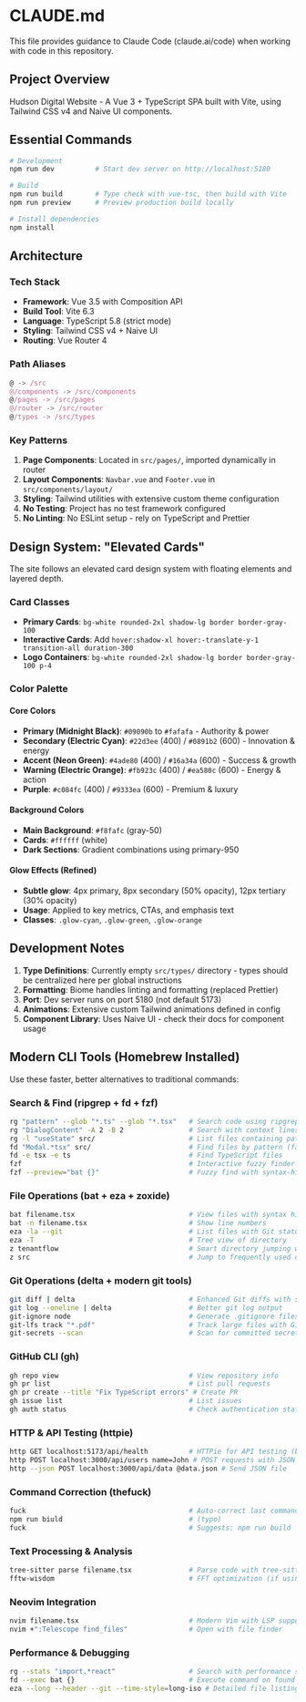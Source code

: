 # CLAUDE.md

This file provides guidance to Claude Code (claude.ai/code) when working with code in this repository.

## Project Overview

Hudson Digital Website - A Vue 3 + TypeScript SPA built with Vite, using Tailwind CSS v4 and Naive UI components.

## Essential Commands

```bash
# Development
npm run dev          # Start dev server on http://localhost:5180

# Build
npm run build        # Type check with vue-tsc, then build with Vite
npm run preview      # Preview production build locally

# Install dependencies
npm install
```

## Architecture

### Tech Stack
- **Framework**: Vue 3.5 with Composition API
- **Build Tool**: Vite 6.3
- **Language**: TypeScript 5.8 (strict mode)
- **Styling**: Tailwind CSS v4 + Naive UI
- **Routing**: Vue Router 4

### Path Aliases
```typescript
@ -> /src
@/components -> /src/components
@/pages -> /src/pages
@/router -> /src/router
@/types -> /src/types
```

### Key Patterns
1. **Page Components**: Located in `src/pages/`, imported dynamically in router
2. **Layout Components**: `Navbar.vue` and `Footer.vue` in `src/components/layout/`
3. **Styling**: Tailwind utilities with extensive custom theme configuration
4. **No Testing**: Project has no test framework configured
5. **No Linting**: No ESLint setup - rely on TypeScript and Prettier

## Design System: "Elevated Cards"

The site follows an elevated card design system with floating elements and layered depth.

### Card Classes
- **Primary Cards**: `bg-white rounded-2xl shadow-lg border border-gray-100`
- **Interactive Cards**: Add `hover:shadow-xl hover:-translate-y-1 transition-all duration-300`
- **Logo Containers**: `bg-white rounded-2xl shadow-lg border border-gray-100 p-4`

### Color Palette

#### Core Colors
- **Primary (Midnight Black)**: `#09090b` to `#fafafa` - Authority & power
- **Secondary (Electric Cyan)**: `#22d3ee` (400) / `#0891b2` (600) - Innovation & energy  
- **Accent (Neon Green)**: `#4ade80` (400) / `#16a34a` (600) - Success & growth
- **Warning (Electric Orange)**: `#fb923c` (400) / `#ea580c` (600) - Energy & action
- **Purple**: `#c084fc` (400) / `#9333ea` (600) - Premium & luxury

#### Background Colors
- **Main Background**: `#f8fafc` (gray-50)
- **Cards**: `#ffffff` (white)
- **Dark Sections**: Gradient combinations using primary-950

#### Glow Effects (Refined)
- **Subtle glow**: 4px primary, 8px secondary (50% opacity), 12px tertiary (30% opacity)
- **Usage**: Applied to key metrics, CTAs, and emphasis text
- **Classes**: `.glow-cyan`, `.glow-green`, `.glow-orange`

## Development Notes

1. **Type Definitions**: Currently empty `src/types/` directory - types should be centralized here per global instructions
2. **Formatting**: Biome handles linting and formatting (replaced Prettier)
3. **Port**: Dev server runs on port 5180 (not default 5173)
4. **Animations**: Extensive custom Tailwind animations defined in config
5. **Component Library**: Uses Naive UI - check their docs for component usage

## Modern CLI Tools (Homebrew Installed)
Use these faster, better alternatives to traditional commands:

### Search & Find (ripgrep + fd + fzf)
```bash
rg "pattern" --glob "*.ts" --glob "*.tsx"   # Search code using ripgrep (faster than grep)
rg "DialogContent" -A 2 -B 2                # Search with context lines
rg -l "useState" src/                       # List files containing pattern
fd "Modal.*tsx" src/                        # Find files by pattern (faster than find)
fd -e tsx -e ts                             # Find TypeScript files
fzf                                         # Interactive fuzzy finder
fzf --preview="bat {}"                      # Fuzzy find with syntax-highlighted preview
```

### File Operations (bat + eza + zoxide)
```bash
bat filename.tsx                            # View files with syntax highlighting (better than cat)
bat -n filename.tsx                         # Show line numbers
eza -la --git                               # List files with Git status (modern ls)
eza -T                                      # Tree view of directory
z tenantflow                                # Smart directory jumping with zoxide
z src                                       # Jump to frequently used directories
```

### Git Operations (delta + modern git tools)
```bash
git diff | delta                            # Enhanced Git diffs with syntax highlighting
git log --oneline | delta                   # Better git log output
git-ignore node                             # Generate .gitignore files
git-lfs track "*.pdf"                       # Track large files with Git LFS
git-secrets --scan                          # Scan for committed secrets
```

### GitHub CLI (gh)
```bash
gh repo view                                # View repository info
gh pr list                                  # List pull requests
gh pr create --title "Fix TypeScript errors" # Create PR
gh issue list                               # List issues
gh auth status                              # Check authentication status
```

### HTTP & API Testing (httpie)
```bash
http GET localhost:5173/api/health          # HTTPie for API testing (better than curl)
http POST localhost:3000/api/users name=John # POST requests with JSON
http --json POST localhost:3000/api/data @data.json # Send JSON file
```

### Command Correction (thefuck)
```bash
fuck                                        # Auto-correct last command
npm run biuld                               # (typo)
fuck                                        # Suggests: npm run build
```

### Text Processing & Analysis
```bash
tree-sitter parse filename.tsx              # Parse code with tree-sitter
fftw-wisdom                                 # FFT optimization (if using audio/signal processing)
```

### Neovim Integration
```bash
nvim filename.tsx                           # Modern Vim with LSP support
nvim +":Telescope find_files"               # Open with file finder
```

### Performance & Debugging
```bash
rg --stats "import.*react"                  # Search with performance stats
fd --exec bat {}                            # Execute command on found files
eza --long --header --git --time-style=long-iso # Detailed file listing
```